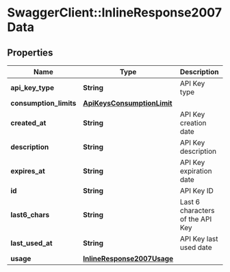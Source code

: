 # SwaggerClient::InlineResponse2007Data

## Properties
Name | Type | Description | Notes
------------ | ------------- | ------------- | -------------
**api_key_type** | **String** | API Key type | 
**consumption_limits** | [**ApiKeysConsumptionLimit**](ApiKeysConsumptionLimit.md) |  | 
**created_at** | **String** | API Key creation date | 
**description** | **String** | API Key description | [optional] 
**expires_at** | **String** | API Key expiration date | 
**id** | **String** | API Key ID | 
**last6_chars** | **String** | Last 6 characters of the API Key | 
**last_used_at** | **String** | API Key last used date | 
**usage** | [**InlineResponse2007Usage**](InlineResponse2007Usage.md) |  | [optional] 

